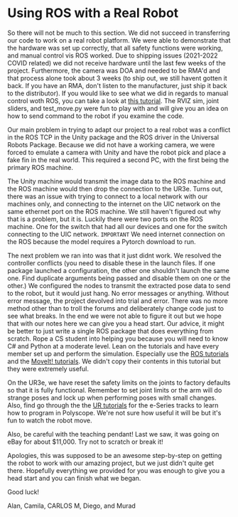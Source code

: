 # Using ROS with a Real Robot

So there will not be much to this section.  We did not succeed in transferring our code to work on a real robot platform.  We were able to demonstrate that the hardware was set up correctly, that all safety functions were working, and manual control vis ROS worked.  Due to shipping issues (2021-2022 COVID related) we did not receive hardware until the last few weeks of the project.  Furthermore, the camera was DOA and needed to be RMA'd and that process alone took about 3 weeks (to ship out, we still havent gotten it back.  If you have an RMA, don't listen to the manufacturer, just ship it back to the distributor).  If you would like to see what we did in regards to manual control woth ROS, you can take a look at [this tutorial](https://github.com/UniversalRobots/Universal_Robots_ROS_Driver). The RVIZ sim, joint sliders, and test_move.py were fun to play with and will give you an idea on how to send command to the robot if you examine the code.

Our main problem in trying to adapt our project to a real robot was a conflict in the ROS TCP in the Unity package and the ROS driver in the Universal Robots Package.  Because we did not have a working camera, we were forced to emulate a camera with Unity and have the robot pick and place a fake fin in the real world.  This required a second PC, with the first being the primary ROS machine.

The Unity machine would transmit the image data to the ROS machine and the ROS machine would then drop the connection to the UR3e.  Turns out, there was an issue with trying to connect to a local network with our machines only, and connecting to the internet on the UIC network on the same ethernet port on the ROS machine.  We still haven't figured out why that is a problem, but it is.  Luckily there were two ports on the ROS machine.  One for the switch that had all our devices and one for the switch connecting to the UIC network.  `IMPORTANT` We need internet connection on the ROS because the model requires a Pytorch download to run.

The next problem we ran into was that it just didnt work.  We resolved the controller conflicts (you need to disable these in the launch files.  If one package launched a configuration, the other one shouldn't launch the same one.  Find duplicate arguments being passed and disable them on one or the other.)  We configured the nodes to transmit the extracted pose data to send to the robot, but it would just hang.  No error messages or anything.  Without error message, the project devolved into trial and error. There was no more method other than to troll the forums and deliberately change code just to see what breaks.  In the end we were not able to figure it out but we hope that with our notes here we can give you a head start. Our advice, it might be better to just write a single ROS package that does everything from scratch. Rope a CS student into helping you because you will need to know C# and Python at a moderate level.  Lean on the tutorials and have every member set up and perform the simulation.  Especially use the [ROS tutorials](http://wiki.ros.org/ROS/Tutorials) and the [MoveIt! tutorials](https://github.com/ros-planning/moveit).  We didn't copy their contents in this tutorial but they were extremely useful.

On the UR3e, we have reset the safety limits on the joints to factory defaults so that it is fully functional.  Remember to set joint limits or the arm will do strange poses and lock up when performing poses with small changes.  Also, find go through the the [UR tutorials](https://academy.universal-robots.com/) for the e-Series tracks to learn how to program in Polyscope.  We're not sure how useful it will be but it's fun to watch the robot move.

Also, be careful with the teaching pendant! Last we saw, it was going on eBay for about $11,000. Try not to scratch or break it!

Apologies, this was supposed to be an awesome step-by-step on getting the robot to work with our amazing project, but we just didn't quite get there.  Hopefully everything we provided for you was enough to give you a head start and you can finish what we began.  


Good luck!

Alan, Camila, CARLOS M, Diego, and Murad
